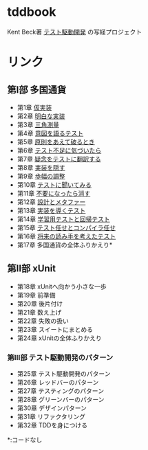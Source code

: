 # tddbook
Kent Beck著 [テスト駆動開発](https://tatsu-zine.com/books/test-driven-development) の写経プロジェクト

# リンク
## 第I部 多国通貨
- 第1章 [仮実装](../../releases/tag/1-1)
- 第2章 [明白な実装](../../releases/tag/1-2)
- 第3章 [三角測量](../../releases/tag/1-3)
- 第4章 [意図を語るテスト](../../releases/tag/1-4)
- 第5章 [原則をあえて破るとき](../../releases/tag/1-5)
- 第6章 [テスト不足に気づいたら](../../releases/tag/1-6)
- 第7章 [疑念をテストに翻訳する](../../releases/tag/1-7)
- 第8章 [実装を隠す](../../releases/tag/1-8)
- 第9章 [歩幅の調整](../../releases/tag/1-9)
- 第10章 [テストに聞いてみる](../../releases/tag/1-10)
- 第11章 [不要になったら消す](../../releases/tag/1-11)
- 第12章 [設計とメタファー](../../releases/tag/1-12)
- 第13章 [実装を導くテスト](../../releases/tag/1-13)
- 第14章 [学習用テストと回帰テスト](../../releases/tag/1-14)
- 第15章 [テスト任せとコンパイラ任せ](../../releases/tag/1-15)
- 第16章 [将来の読み手を考えたテスト](../../releases/tag/1-16)
- 第17章 多国通貨の全体ふりかえり*
## 第II部 xUnit
- 第18章 xUnitへ向かう小さな一歩
- 第19章 前準備
- 第20章 後片付け
- 第21章 数え上げ
- 第22章 失敗の扱い
- 第23章 スイートにまとめる
- 第24章 xUnitの全体ふりかえり
### 第III部 テスト駆動開発のパターン
- 第25章 テスト駆動開発のパターン
- 第26章 レッドバーのパターン
- 第27章 テスティングのパターン
- 第28章 グリーンバーのパターン
- 第30章 デザインパターン
- 第31章 リファクタリング
- 第32章 TDDを身につける

*:コードなし
